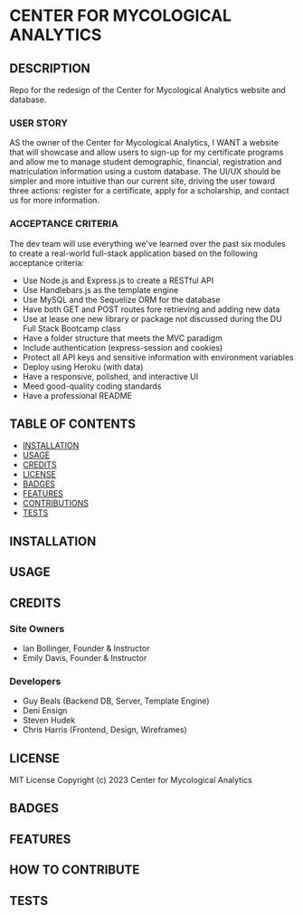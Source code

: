 # CENTER FOR MYCOLOGICAL ANALYTICS

## DESCRIPTION
Repo for the redesign of the Center for Mycological Analytics website and database.

### USER STORY
AS the owner of the Center for Mycological Analytics, I WANT a website that will showcase and allow users to sign-up for my certificate programs and allow me to manage student demographic, financial, registration and matriculation information using a custom database. The UI/UX should be simpler and more intuitive than our current site, driving the user toward three actions: register for a certificate, apply for a scholarship, and contact us for more information.

### ACCEPTANCE CRITERIA
The dev team will use everything we've learned over the past six modules to create a real-world full-stack application based on the following acceptance criteria:

- Use Node.js and Express.js to create a RESTful API
- Use Handlebars.js as the template engine
- Use MySQL and the Sequelize ORM for the database
- Have both GET and POST routes fore retrieving and adding new data
- Use at lease one new library or package not discussed during the DU Full Stack Bootcamp class
- Have a folder structure that meets the MVC paradigm
- Include authentication (express-session and cookies)
- Protect all API keys and sensitive information with environment variables
- Deploy using Heroku (with data)
- Have a responsive, polished, and interactive UI
- Meed good-quality coding standards
- Have a professional README

## TABLE OF CONTENTS
- [INSTALLATION](#installation)
- [USAGE](#usage)
- [CREDITS](#credits)
- [LICENSE](#license)
- [BADGES](#badges)
- [FEATURES](#features)
- [CONTRIBUTIONS](#how-to-contribute)
- [TESTS](#tests)

## INSTALLATION

## USAGE

## CREDITS
### Site Owners
- Ian Bollinger, Founder & Instructor
- Emily Davis, Founder & Instructor

### Developers
- Guy Beals (Backend DB, Server, Template Engine)
- Deni Ensign
- Steven Hudek
- Chris Harris (Frontend, Design, Wireframes)

## LICENSE
MIT License
Copyright (c) 2023 Center for Mycological Analytics

## BADGES

## FEATURES

## HOW TO CONTRIBUTE

## TESTS